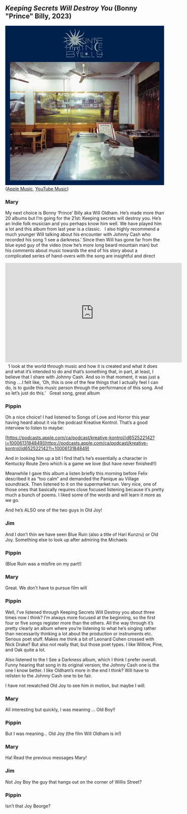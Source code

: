 ## *Keeping Secrets Will Destroy You* (Bonny "Prince" Billy, 2023)

![Keeping Secrets Will Destroy You](../assets/covers/keeping-secrets-will-destroy-you.png)  
([Apple Music](https://music.apple.com/ca/album/keeping-secrets-will-destroy-you/1685955820), [YouTube Music](https://music.youtube.com/playlist?list=OLAK5uy_n9L0xw6AI3mZpvOEH63JHPJDvLe-ito-I))

### Mary

My next choice is Bonny ‘Prince’ Billy aka Will Oldham. He’s made more than 20 albums but I’m going for the 21st: Keeping secrets will destroy you. He’s an Indie folk musician and you perhaps know him well. We have played him a lot and this album from last year is a classic. 
 
I also highly recommend a much younger Will talking about his encounter with Johnny Cash who recorded his song ‘I see a darkness.’ Since then Will has gone far from the blue eyed guy of the video (now he’s more long beard mountain man) but his comments about music towards the end of his story about a complicated series of hand-overs with the song are insightful and direct 
 
<iframe width="560" height="315" src="https://www.youtube.com/embed/9tprjv60xRY?si=0l8271kU1jC8iXU9" title="YouTube video player" frameborder="0" allow="accelerometer; autoplay; clipboard-write; encrypted-media; gyroscope; picture-in-picture; web-share" referrerpolicy="strict-origin-when-cross-origin" allowfullscreen></iframe>
 
‘I look at the world through music and how it is created and what it does and what it’s intended to do and that’s something that, in part, at least, I believe that I share with Johnny Cash. And so in that moment, it was just a thing ….I felt like, ‘Oh, this is one of the few things that I actually feel I can do, is to guide this music person through the performance of this song. And so let’s just do this.’
 
Great song, great album

### Pippin

Oh a nice choice! I had listened to Songs of Love and Horror this year having heard about it via the podcast Kreative Kontrol. That’s a good interview to listen to maybe:

[https://podcasts.apple.com/ca/podcast/kreative-kontrol/id652522142?i=1000613184849](https://podcasts.apple.com/ca/podcast/kreative-kontrol/id652522142?i=1000613184849)

And in looking him up a bit I find that’s he’s essentially a character in Kentucky Route Zero which is a game we love (but have never finished!!)

Meanwhile I gave this album a listen briefly this morning before Felix described it as “too calm” and demanded the Panique au Village soundtrack. Then listened to it on the supermarket run. Very nice, one of those ones that basically requires close focused listening because it’s pretty much a bunch of poems. I liked some of the words and will learn it more as we go.

And he’s ALSO one of the two guys in Old Joy!

### Jim

And I don’t thin we have seen Blue Ruin (also a title of Hari Kunzru) or Old Joy. Something else to look up after admiring the Michaels

### Pippin

(Blue Ruin was a misfire on my part!)

### Mary

Great. We don’t have to pursue film will 

### Pippin

Well, I’ve listened through Keeping Secrets Will Destroy you about three times now I think? I’m always more focused at the beginning, so the first four or five songs register more than the others. All the way through it’s pretty clearly an album where you’re listening to what he’s singing rather than necessarily thinking a lot about the production or instruments etc. Serious poet stuff. Makes me think a bit of Leonard Cohen crossed with Nick Drake? But also not really that; but those poet types. I like Willow, Pine, and Oak quite a lot. 

Also listened to the I See a Darkness album, which I think I prefer overall. Funny hearing that song in its original version; the Johnny Cash one is the one I know better. I like Oldham’s more in the end I think? Will have to relisten to the Johnny Cash one to be fair.

I have not rewatched Old Joy to see him in motion, but maybe I will.

### Mary

All interesting but quickly, I was meaning … Old Boy!!

### Pippin

But I was meaning… Old Joy (the film Will Oldham is in!)

### Mary

Ha! Read the previous messages Mary!

### Jim

Not Joy Boy the guy that hangs out on the corner of Willis Street?

### Pippin

Isn’t that Joy Beorge?

